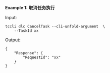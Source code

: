 **Example 1: 取消任务执行**



Input: 

```
tccli dlc CancelTask --cli-unfold-argument  \
    --TaskId xx
```

Output: 
```
{
    "Response": {
        "RequestId": "xx"
    }
}
```

